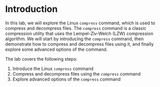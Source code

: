 # Introduction

In this lab, we will explore the Linux `compress` command, which is used to compress and decompress files. The `compress` command is a classic compression utility that uses the Lempel-Ziv-Welch (LZW) compression algorithm. We will start by introducing the `compress` command, then demonstrate how to compress and decompress files using it, and finally explore some advanced options of the command.

The lab covers the following steps:

1. Introduce the Linux `compress` command
2. Compress and decompress files using the `compress` command
3. Explore advanced options of the `compress` command
